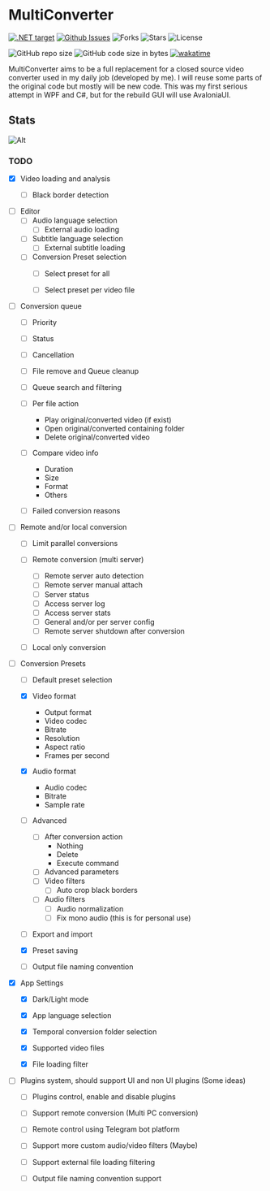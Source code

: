# MultiConverter

[![.NET target](https://img.shields.io/badge/dynamic/xml?color=%23512bd4&label=target&query=%2F%2FTargetFramework%5B1%5D&url=https%3A%2F%2Fraw.githubusercontent.com%2FQAppsSoft%2FMultiConverter%2Fmain%2Fsrc%2FMultiConverter.Desktop%2FMultiConverter.Desktop.csproj)](https://dotnet.microsoft.com/download)
[![Github Issues](https://img.shields.io/github/issues/QAppsSoft/MultiConverter)](https://github.com/QAppsSoft/MultiConverter/issues)
![Forks](https://img.shields.io/github/forks/QAppsSoft/MultiConverter)
![Stars](https://img.shields.io/github/stars/QAppsSoft/MultiConverter)
![License](https://img.shields.io/github/license/QAppsSoft/MultiConverter)

![GitHub repo size](https://img.shields.io/github/repo-size/QAppsSoft/MultiConverter?color=%234682B4)
![GitHub code size in bytes](https://img.shields.io/github/languages/code-size/QAppsSoft/MultiConverter?color=%23483D8B)
[![wakatime](https://wakatime.com/badge/user/1b3378e8-624e-4952-b453-87d2dfdbc51e/project/23e5bf26-2c9a-4516-beb0-bfbab9b4e252.svg)](https://wakatime.com/badge/user/1b3378e8-624e-4952-b453-87d2dfdbc51e/project/23e5bf26-2c9a-4516-beb0-bfbab9b4e252)

MultiConverter aims to be a full replacement for a closed source video converter used in my daily job (developed by me). I will reuse some parts of the original code but mostly will be new code. This was my first serious attempt in WPF and C#, but for the rebuild GUI will use AvaloniaUI.

## Stats

![Alt](https://repobeats.axiom.co/api/embed/7c405245f1b3d33ce2207a03442cf791644ca4c0.svg "Repobeats analytics image")

### TODO

- [X] Video loading and analysis
  - [ ] Black border detection


- [ ] Editor
  - [ ] Audio language selection
    - [ ] External audio loading
  - [ ] Subtitle language selection
    - [ ] External subtitle loading
  - [ ] Conversion Preset selection
    - [ ] Select preset for all
    - [ ] Select preset per video file


- [ ] Conversion queue
  - [ ] Priority
  - [ ] Status
  - [ ] Cancellation
  - [ ] File remove and Queue cleanup
  - [ ] Queue search and filtering
  - [ ] Per file action
    - Play original/converted video (if exist)
    - Open original/converted containing folder
    - Delete original/converted video
  - [ ] Compare video info
    - Duration
    - Size
    - Format
    - Others
  - [ ] Failed conversion reasons


- [ ] Remote and/or local conversion
  - [ ] Limit parallel conversions
  - [ ] Remote conversion (multi server)
    - [ ] Remote server auto detection
    - [ ] Remote server manual attach
    - [ ] Server status
    - [ ] Access server log
    - [ ] Access server stats
    - [ ] General and/or per server config
    - [ ] Remote server shutdown after conversion
  - [ ] Local only conversion


- [ ] Conversion Presets
  - [ ] Default preset selection
  - [X] Video format
    - Output format
    - Video codec
    - Bitrate
    - Resolution
    - Aspect ratio
    - Frames per second
  - [X] Audio format
    - Audio codec
    - Bitrate
    - Sample rate
  - [ ] Advanced
    - [ ] After conversion action
      - Nothing
      - Delete
      - Execute command
    - [ ] Advanced parameters
    - [ ] Video filters
      - [ ] Auto crop black borders
    - [ ] Audio filters
      - [ ] Audio normalization
      - [ ] Fix mono audio (this is for personal use)
  - [ ] Export and import
  - [X] Preset saving
  - [ ] Output file naming convention


- [X] App Settings
  - [X] Dark/Light mode
  - [X] App language selection
  - [X] Temporal conversion folder selection
  - [X] Supported video files
  - [X] File loading filter
  
  
- [ ] Plugins system, should support UI and non UI plugins (Some ideas)
  - [ ] Plugins control, enable and disable plugins
  - [ ] Support remote conversion (Multi PC conversion)
  - [ ] Remote control using Telegram bot platform
  - [ ] Support more custom audio/video filters (Maybe)
  - [ ] Support external file loading filtering
  - [ ] Output file naming convention support
  
